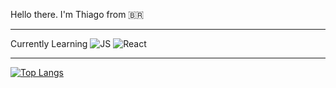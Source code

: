 Hello there.
I'm Thiago from :brazil:

___
Currently Learning
![JS](https://cdn.jsdelivr.net/gh/devicons/devicon/icons/javascript/javascript-original.svg)
![React](https://cdn.jsdelivr.net/gh/devicons/devicon/icons/react/react-original.svg)
___
[![Top Langs](https://github-readme-stats.vercel.app/api/top-langs/?username=thiagocarvalho93&layout=compact)](https://github.com/anuraghazra/github-readme-stats)

